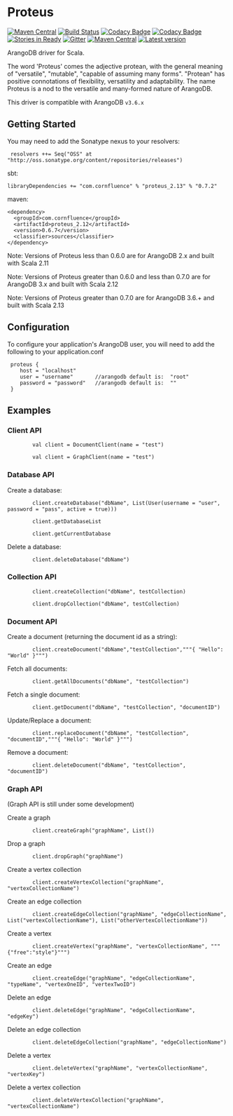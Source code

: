 # Proteus

[![Maven Central](https://img.shields.io/maven-central/v/com.cornfluence/proteus_2.12.svg)](https://maven-badges.herokuapp.com/maven-central/com.cornfluence/proteus_2.12)
[![Build Status](https://travis-ci.org/charlesahunt/proteus.svg?branch=master)](https://travis-ci.org/charlesahunt/proteus)
[![Codacy Badge](https://api.codacy.com/project/badge/Grade/be829fed3c134f8cbf14c60290651d63)](https://www.codacy.com/app/matthicks/proteus?utm_source=github.com&amp;utm_medium=referral&amp;utm_content=charlesahunt/proteus&amp;utm_campaign=Badge_Grade)
[![Codacy Badge](https://api.codacy.com/project/badge/Coverage/be829fed3c134f8cbf14c60290651d63)](https://www.codacy.com/app/matthicks/proteus?utm_source=github.com&utm_medium=referral&utm_content=cornfluence/proteus&utm_campaign=Badge_Coverage)
[![Stories in Ready](https://badge.waffle.io/cornfluence/proteus.png?label=ready&title=Ready)](https://waffle.io/charlesahunt/proteus)
[![Gitter](https://badges.gitter.im/Join%20Chat.svg)](https://gitter.im/cornfluence/proteus)
[![Maven Central](https://maven-badges.herokuapp.com/maven-central/com.charlesahunt/proteus-driver_2.13/badge.svg)](https://maven-badges.herokuapp.com/maven-central/com.charlesahunt/proteus-driver_2.13)
[![Latest version](https://index.scala-lang.org/cornfluence/proteus/proteus-driver/latest.svg)](https://index.scala-lang.org/cornfluence/proteus)

ArangoDB driver for Scala.

The word 'Proteus' comes the adjective protean, with the general meaning of "versatile", "mutable", "capable of assuming many forms". "Protean" has positive connotations of flexibility, versatility and adaptability. 
The name Proteus is a nod to the versatile and many-formed nature of ArangoDB.

This driver is compatible with ArangoDB `v3.6.x`

## Getting Started

You may need to add the Sonatype nexus to your resolvers:
``` 
 resolvers ++= Seq("OSS" at "http://oss.sonatype.org/content/repositories/releases")
```

sbt:
```
libraryDependencies += "com.cornfluence" % "proteus_2.13" % "0.7.2"
```

maven:
```
<dependency>
  <groupId>com.cornfluence</groupId>
  <artifactId>proteus_2.12</artifactId>
  <version>0.6.7</version>
  <classifier>sources</classifier>
</dependency>
```

Note: Versions of Proteus less than 0.6.0 are for ArangoDB 2.x and built with Scala 2.11

Note: Versions of Proteus greater than 0.6.0 and less than 0.7.0 are for ArangoDB 3.x and built with Scala 2.12

Note: Versions of Proteus greater than 0.7.0 are for ArangoDB 3.6.+ and built with Scala 2.13


## Configuration

To configure your application's ArangoDB user, you will need to add the following to your application.conf
```
 proteus {
    host = "localhost"
    user = "username"       //arangodb default is:  "root"
    password = "password"   //arangodb default is:  ""
 }
```

## Examples

### Client API

            val client = DocumentClient(name = "test")
        
            val client = GraphClient(name = "test")

### Database API

Create a database:

            client.createDatabase("dbName", List(User(username = "user", password = "pass", active = true)))
            
            client.getDatabaseList
            
            client.getCurrentDatabase
            
Delete a database:
            
            client.deleteDatabase("dbName")
            
            
### Collection API

            client.createCollection("dbName", testCollection)
    
            client.dropCollection("dbName", testCollection)

            
### Document API
                        
Create a document (returning the document id as a string):

            client.createDocument("dbName","testCollection","""{ "Hello": "World" }""")
            
Fetch all documents:

            client.getAllDocuments("dbName", "testCollection")
            
Fetch a single document:

            client.getDocument("dbName", "testCollection", "documentID")

Update/Replace a document:
            
            client.replaceDocument("dbName", "testCollection", "documentID","""{ "Hello": "World" }""")
            
Remove a document:

            client.deleteDocument("dbName", "testCollection", "documentID")
            
### Graph API

 (Graph API is still under some development)
 
Create a graph

            client.createGraph("graphName", List())
 
Drop a graph

            client.dropGraph("graphName")
 
Create a vertex collection

            client.createVertexCollection("graphName", "vertexCollectionName")

Create an edge collection

            client.createEdgeCollection("graphName", "edgeCollectionName", List("vertexCollectionName"), List("otherVertexCollectionName"))

Create a vertex

            client.createVertex("graphName", "vertexCollectionName", """{"free":"style"}""")

Create an edge

            client.createEdge("graphName", "edgeCollectionName", "typeName", "vertexOneID", "vertexTwoID")
            
Delete an edge

            client.deleteEdge("graphName", "edgeCollectionName", "edgeKey")

Delete an edge collection

            client.deleteEdgeCollection("graphName", "edgeCollectionName")

Delete a vertex

            client.deleteVertex("graphName", "vertexCollectionName", "vertexKey")

Delete a vertex collection

            client.deleteVertexCollection("graphName", "vertexCollectionName")
